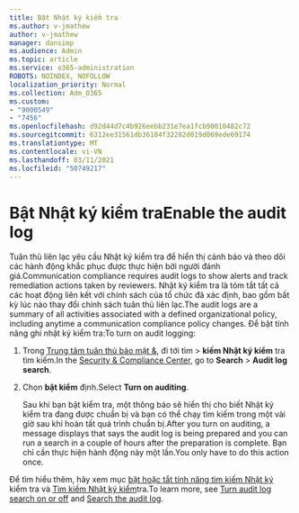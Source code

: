 ```yaml
---
title: Bật Nhật ký kiểm tra
ms.author: v-jmathew
author: v-jmathew
manager: dansimp
ms.audience: Admin
ms.topic: article
ms.service: o365-administration
ROBOTS: NOINDEX, NOFOLLOW
localization_priority: Normal
ms.collection: Adm_O365
ms.custom:
- "9000549"
- "7456"
ms.openlocfilehash: d92d44d7c4b926eebb231e7ea1fcb90010482c72
ms.sourcegitcommit: 6312ee31561db36104f32282d019d069ede69174
ms.translationtype: MT
ms.contentlocale: vi-VN
ms.lasthandoff: 03/11/2021
ms.locfileid: "50749217"
---
```

# <a name="enable-the-audit-log"></a><span data-ttu-id="bf632-102">Bật Nhật ký kiểm tra</span><span class="sxs-lookup"><span data-stu-id="bf632-102">Enable the audit log</span></span>

<span data-ttu-id="bf632-103">Tuân thủ liên lạc yêu cầu Nhật ký kiểm tra để hiển thị cảnh báo và theo dõi các hành động khắc phục được thực hiện bởi người đánh giá.</span><span class="sxs-lookup"><span data-stu-id="bf632-103">Communication compliance requires audit logs to show alerts and track remediation actions taken by reviewers.</span></span> <span data-ttu-id="bf632-104">Nhật ký kiểm tra là tóm tắt tất cả các hoạt động liên kết với chính sách của tổ chức đã xác định, bao gồm bất kỳ lúc nào thay đổi chính sách tuân thủ liên lạc.</span><span class="sxs-lookup"><span data-stu-id="bf632-104">The audit logs are a summary of all activities associated with a defined organizational policy, including anytime a communication compliance policy changes.</span></span> <span data-ttu-id="bf632-105">Để bật tính năng ghi nhật ký kiểm tra:</span><span class="sxs-lookup"><span data-stu-id="bf632-105">To turn on audit logging:</span></span>

1. <span data-ttu-id="bf632-106">Trong [Trung tâm tuân thủ bảo mật &](https://go.microsoft.com/fwlink/?linkid=2101341), đi tới tìm   >  **kiếm Nhật ký kiểm** tra tìm kiếm.</span><span class="sxs-lookup"><span data-stu-id="bf632-106">In the [Security & Compliance Center](https://go.microsoft.com/fwlink/?linkid=2101341), go to **Search** > **Audit log search**.</span></span>
2. <span data-ttu-id="bf632-107">Chọn **bật kiểm** định.</span><span class="sxs-lookup"><span data-stu-id="bf632-107">Select **Turn on auditing**.</span></span>

    <span data-ttu-id="bf632-108">Sau khi bạn bật kiểm tra, một thông báo sẽ hiển thị cho biết Nhật ký kiểm tra đang được chuẩn bị và bạn có thể chạy tìm kiếm trong một vài giờ sau khi hoàn tất quá trình chuẩn bị.</span><span class="sxs-lookup"><span data-stu-id="bf632-108">After you turn on auditing, a message displays that says the audit log is being prepared and you can run a search in a couple of hours after the preparation is complete.</span></span> <span data-ttu-id="bf632-109">Bạn chỉ cần thực hiện hành động này một lần.</span><span class="sxs-lookup"><span data-stu-id="bf632-109">You only have to do this action once.</span></span>

<span data-ttu-id="bf632-110">Để tìm hiểu thêm, hãy xem mục [bật hoặc tắt tính năng tìm kiếm Nhật ký](https://go.microsoft.com/fwlink/?linkid=2129077) kiểm tra và [Tìm kiếm Nhật ký kiểm](https://go.microsoft.com/fwlink/?linkid=2123729)tra.</span><span class="sxs-lookup"><span data-stu-id="bf632-110">To learn more, see [Turn audit log search on or off](https://go.microsoft.com/fwlink/?linkid=2129077) and [Search the audit log](https://go.microsoft.com/fwlink/?linkid=2123729).</span></span>
